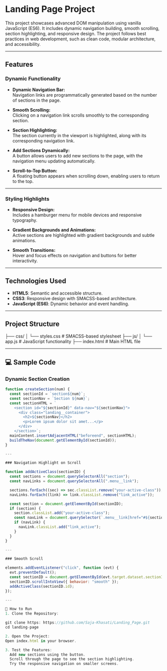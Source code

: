 #  Landing Page Project

This project showcases advanced DOM manipulation using vanilla JavaScript (ES6). It includes dynamic navigation building, smooth scrolling, section highlighting, and responsive design. The project follows best practices in web development, such as clean code, modular architecture, and accessibility.

---

##  Features

###  Dynamic Functionality
- **Dynamic Navigation Bar:**  
  Navigation links are programmatically generated based on the number of sections in the page.
  
- **Smooth Scrolling:**  
  Clicking on a navigation link scrolls smoothly to the corresponding section.

- **Section Highlighting:**  
  The section currently in the viewport is highlighted, along with its corresponding navigation link.

- **Add Sections Dynamically:**  
  A button allows users to add new sections to the page, with the navigation menu updating automatically.

- **Scroll-to-Top Button:**  
  A floating button appears when scrolling down, enabling users to return to the top.

---

###  Styling Highlights
- **Responsive Design:**  
  Includes a hamburger menu for mobile devices and responsive typography.

- **Gradient Backgrounds and Animations:**  
  Active sections are highlighted with gradient backgrounds and subtle animations.

- **Smooth Transitions:**  
  Hover and focus effects on navigation and buttons for better interactivity.

---

##  Technologies Used
- **HTML5**: Semantic and accessible structure.
- **CSS3**: Responsive design with SMACSS-based architecture.
- **JavaScript (ES6)**: Dynamic behavior and event handling.

---

##  Project Structure
├── css/
│ └── styles.css # SMACSS-based stylesheet
├── js/
│ └── app.js # JavaScript functionality
├── index.html # Main HTML file

---

## 💻 Sample Code

### Dynamic Section Creation

```javascript
function createSection(num) {
  const sectionId = `section${num}`;
  const sectionNav = `Section ${num}`;
  const sectionHTML = `
    <section id="${sectionId}" data-nav="${sectionNav}">
      <div class="landing__container">
        <h2>${sectionNav}</h2>
        <p>Lorem ipsum dolor sit amet...</p>
      </div>
    </section>`;
  mainContent.insertAdjacentHTML("beforeend", sectionHTML);
  buildTheNav(document.getElementById(sectionId));
}

---

### Navigation Highlight on Scroll

function addActiveClass(sectionID) {
  const sections = document.querySelectorAll("section");
  const navLinks = document.querySelectorAll(".menu__link");

  sections.forEach((sec) => sec.classList.remove("your-active-class"));
  navLinks.forEach((link) => link.classList.remove("link_active"));

  const section = document.getElementById(sectionID);
  if (section) {
    section.classList.add("your-active-class");
    const navLink = document.querySelector(`.menu__link[href="#${sectionID}"]`);
    if (navLink) {
      navLink.classList.add("link_active");
    }
  }
}

---

### Smooth Scroll

elements.addEventListener("click", function (evt) {
  evt.preventDefault();
  const sectionID = document.getElementById(evt.target.dataset.sectionId);
  sectionID.scrollIntoView({ behavior: "smooth" });
  addActiveClass(sectionID.id);
});

---

🌟 How to Run
1. Clone the Repository:

git clone https: https://github.com/Saja-Khasati/Landing_Page.git
cd landing-page

2. Open the Project:
Open index.html in your browser.

3. Test the Features:
  Add new sections using the button.
  Scroll through the page to see the section highlighting.
  Try the responsive navigation on smaller screens.

